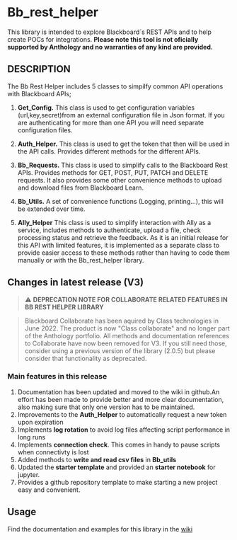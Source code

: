 # Bb_rest_helper

This library is intended to explore Blackboard´s REST APIs and to help create POCs for integrations. **Please note this tool is not oficially supported by Anthology and no warranties of any kind are provided.**

## DESCRIPTION

The Bb Rest Helper includes 5 classes to simpilfy common API operations with Blackboard APIs;

1. **Get_Config.** This class is used to get configuration variables (url,key,secret)from an external configuration file in Json format. If you are authenticating for more than one API you will need separate configuration files.

2. **Auth_Helper.** This class is used to get the token that then will be used in the API calls. Provides different methods for the different APIs.

3. **Bb_Requests.** This class is used to simplify calls to the Blackboard Rest APIs. Provides methods for GET, POST, PUT, PATCH and DELETE requests. It also provides some other convenience methods to upload and download files from Blackboard Learn.

4. **Bb_Utils.** A set of convenience functions (Logging, printing...), this will be extended over time.

5. **Ally_Helper** This class is used to simplify interaction with Ally as a service, includes methods to authenticate, upload a file, check processing status and retrieve the feedback. As it is an initial release for this API with limited features, it is implemented as a separate class to provide easier access to these methods rather than having to code them manually or with the Bb_rest_helper library.

## Changes in latest release (V3)

>⚠️ **DEPRECATION NOTE FOR COLLABORATE RELATED FEATURES IN BB REST HELPER LIBRARY**

>Blackboard Collaborate has been aquired by Class technologies in June 2022. The product is now "Class collaborate" and no longer part of the Anthology portfolio. All methods and documentation references to Collaborate have now been removed for V3. If you still need those, consider using a previous version of the library (2.0.5) but please consider that functionality as deprecated.

### Main features in this release

1. Documentation has been updated and moved to the wiki in github.An effort has been made to provide better and more clear documentation, also making sure that only one version has to be maintained.
2. Improvements to the **Auth_Helper** to automatically request a new token upon expiration
3. Implements **log rotation** to avoid log files affecting script performance in long runs
4. Implements **connection check**. This comes in handy to pause scripts when connectivty is lost
5. Added methods to **write and read csv files** in **Bb_utils**
6. Updated the **starter template** and provided an **starter notebook** for jupyter.
7. Provides a github repository template to make starting a new project easy and convenient.

## Usage

Find the documentation and examples for this library in the [wiki](https://github.com/JgregoriBb/Bb_rest_helper/wiki)
